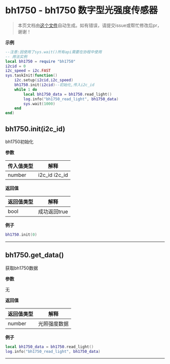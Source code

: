 # bh1750 - bh1750 数字型光强度传感器

> 本页文档由[这个文件](https://gitee.com/openLuat/LuatOS/tree/master/luat/../script/libs/bh1750/bh1750.lua)自动生成。如有错误，请提交issue或帮忙修改后pr，谢谢！

**示例**

```lua
--注意:因使用了sys.wait()所有api需要在协程中使用
-- 用法实例
local bh1750 = require "bh1750"
i2cid = 0
i2c_speed = i2c.FAST
sys.taskInit(function()
    i2c.setup(i2cid,i2c_speed)
    bh1750.init(i2cid)--初始化,传入i2c_id
    while 1 do
        local bh1750_data = bh1750.read_light()
        log.info("bh1750_read_light", bh1750_data)
        sys.wait(1000)
    end
end)

```

## bh1750.init(i2c_id)

bh1750初始化

**参数**

|传入值类型|解释|
|-|-|
|number|i2c_id i2c_id|

**返回值**

|返回值类型|解释|
|-|-|
|bool|成功返回true|

**例子**

```lua
bh1750.init(0)

```

---

## bh1750.get_data()

获取bh1750数据

**参数**

无

**返回值**

|返回值类型|解释|
|-|-|
|number|光照强度数据|

**例子**

```lua
local bh1750_data = bh1750.read_light()
log.info("bh1750_read_light", bh1750_data)

```

---

